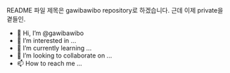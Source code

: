 README 파일 제목은 gawibawibo repository로 하겠습니다. 근데 이제 private을 곁들인.

- 👋 Hi, I’m @gawibawibo
- 👀 I’m interested in ...
- 🌱 I’m currently learning ...
- 💞️ I’m looking to collaborate on ...
- 📫 How to reach me ...

<!---
gawibawibo/gawibawibo is a ✨ special ✨ repository because its `README.md` (this file) appears on your GitHub profile.
You can click the Preview link to take a look at your changes.
--->
